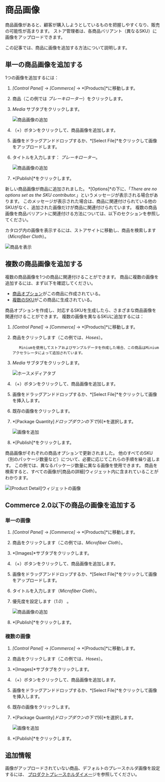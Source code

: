 # 商品画像

商品画像があると、顧客が購入しようとしているものを把握しやすくなり、販売の可能性が高まります。 ストア管理者は、各商品バリアント（異なるSKU）に画像をアップロードできます。

この記事では、商品に画像を追加する方法について説明します。

## 単一の商品画像を追加する

1つの画像を追加するには：

1.  *[Control Panel]* → *[Commerce]* → *[Products]*に移動します。

2.  商品（この例では *ブレーキローター*）をクリックします。

3.  *Media* サブタブをクリックします。

    ![商品画像の追加](./product-images/images/08.png)

4.  （+）ボタンをクリックして、商品画像を追加します。

5.  画像をドラッグアンドドロップするか、*[Select File]*をクリックして画像をアップロードします。

6.  タイトルを入力します： *ブレーキローター*。

    ![商品画像の追加](./product-images/images/06.png)

7.  *[Publish]*をクリックします。

新しい商品画像が商品に追加されました。 *[Options]*の下に、「*There are no options set as the SKU contributor.*」というメッセージが表示される場合があります。 このメッセージが表示された場合は、商品に関連付けられている他のSKUがなく、追加された画像だけが商品に関連付けられています。 複数の商品画像を商品バリアントに関連付ける方法については、以下のセクションを参照してください。

カタログ内の画像を表示するには、ストアサイトに移動し、商品を検索します（*Microfiber Cloth*）。

![商品を表示](./product-images/images/02.png)

## 複数の商品画像を追加する

複数の商品画像を1つの商品に関連付けることができます。 商品に複数の画像を追加するには、まず以下を確認してください。

  - [商品オプション](./customizing-your-product-with-product-options.md)がこの商品に作成されている。
  - [複数のSKU](./adding-skus-to-your-products.md)がこの商品に生成されている。

商品オプションを作成し、対応するSKUを生成したら、さまざまな商品画像を関連付けることができます。 複数の画像を異なるSKUに追加するには：

1.  *[Control Panel]* → *[Commerce]* → *[Products]*に移動します。

2.  商品をクリックします（この例では、*Hoses*）。

    ``` note::
       Miniumを使用してストアおよびサンプルデータを作成した場合、この商品はMiniumアクセラレータによって追加されています。
    ```

3.  *Media* サブタブをクリックします。

    ![ホースメディアタブ](./product-images/images/09.png)

4.  （+）ボタンをクリックして、商品画像を追加します。

5.  画像をドラッグアンドドロップするか、*[Select File]*をクリックして画像を挿入します。

6.  既存の画像をクリックします。

7.  *[Package Quantity]*ドロップダウンの下で*[6]*を選択します。

    ![画像を追加](./product-images/images/07.png)

8.  *[Publish]*をクリックします。

商品画像がそれぞれの商品オプションで更新されました。 他のすべてのSKU（別のパッケージ数量など）について、必要に応じてこれらの手順を繰り返します。 この例では、異なるパッケージ数量に異なる画像を使用できます。 商品を検索すると、すべての画像が[商品の詳細]ウィジェット内に含まれていることがわかります。

![[Product Detail]ウィジェットの画像](./product-images/images/05.png)

## Commerce 2.0以下の商品の画像を追加する

### 単一の画像

1.  *[Control Panel]* → *[Commerce]* → *[Products]*に移動します。

2.  商品をクリックします（この例では、*Microfiber Cloth*）。

3.  *[Images]*サブタブをクリックします。

4.  （+）ボタンをクリックして、商品画像を追加します。

5.  画像をドラッグアンドドロップするか、*[Select File]*をクリックして画像をアップロードします。

6.  タイトルを入力します（*Microfiber Cloth*）。

7.  優先度を設定します（*1.0*） 。

    ![商品画像の追加](./product-images/images/01.png)

8.  *[Publish]*をクリックします。

### 複数の画像

1.  *[Control Panel]* → *[Commerce]* → *[Products]*に移動します。

2.  商品をクリックします（この例では、*Hoses*）。

3.  *[Images]*サブタブをクリックします。

4.  （+）ボタンをクリックして、商品画像を追加します。

5.  画像をドラッグアンドドロップするか、*[Select File]*をクリックして画像を挿入します。

6.  既存の画像をクリックします。

7.  *[Package Quantity]*ドロップダウンの下で*[6]*を選択します。

    ![画像を追加](./product-images/images/04.png)

8.  *[Publish]*をクリックします。

## 追加情報

画像がアップロードされていない商品、デフォルトのプレースホルダ画像を設定するには、 [プロダクトプレースホルダイメー](../../catalogs/configuring-a-product-placeholder-image.md)ジを参照してください。
